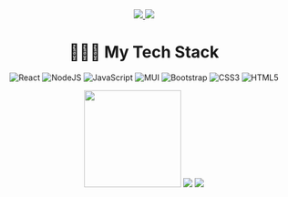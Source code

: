 <div align="center"> 
  <a href="https://www.linkedin.com/in/lu%C3%A3/" target="_blank">
    <img src="https://img.shields.io/badge/LinkedIn-0077B5?style=for-the-badge&logo=linkedin&logoColor=white" target="_blank" />
  </a>
  <a href="https://luacomtil.github.io/Portfolio/" target="_blank">
    <img src="https://img.shields.io/badge/Portfolio-FF5722?style=for-the-badge&logo=todoist&logoColor=white" target="_blank" />
  </a>
</div>

<div align="center"> 

# 👨🏻‍💻 My Tech Stack
![React](https://img.shields.io/badge/react-%2320232a.svg?style=for-the-badge&logo=react&logoColor=%2361DAFB)
![NodeJS](https://img.shields.io/badge/node.js-6DA55F?style=for-the-badge&logo=node.js&logoColor=white)
![JavaScript](https://img.shields.io/badge/javascript-%23323330.svg?style=for-the-badge&logo=javascript&logoColor=%23F7DF1E)
![MUI](https://img.shields.io/badge/MUI-%230081CB.svg?style=for-the-badge&logo=mui&logoColor=white)
![Bootstrap](https://img.shields.io/badge/bootstrap-%238511FA.svg?style=for-the-badge&logo=bootstrap&logoColor=white)
![CSS3](https://img.shields.io/badge/css3-%231572B6.svg?style=for-the-badge&logo=css3&logoColor=white)
![HTML5](https://img.shields.io/badge/html5-%23E34F26.svg?style=for-the-badge&logo=html5&logoColor=white)

</div>

<div align="center">
  
  <img height=170 src="https://github-readme-stats-git-main-luacomtils-projects.vercel.app/api/top-langs/?username=LuaComTil&height=800px&count_private=true&layout=compact&exclude_repo=github-readme-stats,github-readme-streak-stats&theme=radical"></img>
    <img src="https://github-readme-stats-git-main-luacomtils-projects.vercel.app/api?username=LuaComTil&hide=prs&show_icons=true&theme=radical"></img>
    <img src="https://github-readme-streak-stats-one-eta.vercel.app?user=LuaComTil&theme=radical&border_radius=4&date_format=j%2Fn%5B%2FY%5D&card_width=780&card_height=160"></img>

</div>
